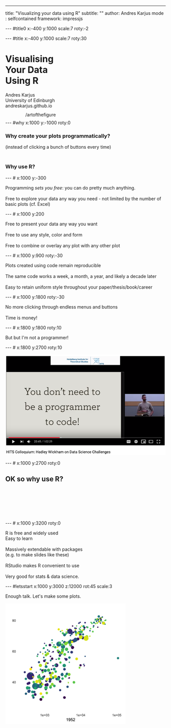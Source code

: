 ---
title: "Visualizing your data using R"
subtitle: ""
author: Andres Karjus
mode  : selfcontained
framework: impressjs



--- #title0 x:-400 y:1000 scale:7 roty:-2

<!--
library(slidify);slidify("/Users/pplsuser/Dropbox/6petamine/artofthefigure_all/intro/index.Rmd")
-->

--- #title x:-400 y:1000 scale:7 roty:30

<!-- <span class="small">_an aRt of the figure workshop_</span> -->

# **Visualising<br>Your Data<br>Using R**

Andres Karjus
<br>
<span class="small">University of Edinburgh<br>andreskarjus.github.io</span><div style="line-height:4px;"><span class="small"><br>&nbsp;&nbsp;&nbsp;&nbsp;&nbsp;&nbsp;&nbsp;&nbsp;&nbsp;&nbsp;&nbsp;&nbsp;&nbsp;&nbsp;&nbsp;&nbsp;/artofthefigure<br></div></span>




--- #why x:1000 y:-1000 roty:0

### **Why create your plots programmatically?** <br>

<span class="small">(instead of clicking a bunch of buttons every time)</span>

### <br> **Why use R?**


--- # x:1000 y:-300

Programming _sets you free_: you can do pretty much anything.
<br><br>
Free to explore your data any way you need - not limited by the number of basic plots <span class="small">(cf. Excel)</span>

--- # x:1000 y:200

Free to present your data any way you want
<br><br>
Free to use any style, color and form 
<br><br>
Free to combine or overlay any plot with any other plot

--- # x:1000 y:900 roty:-30


Plots created using code remain reproducible
<br><br>
The same code works a week, a month, a year, and likely a decade later
<br><br>
Easy to retain uniform style throughout your paper/thesis/book/career

--- # x:1000 y:1800 roty:-30

No more clicking through endless menus and buttons
<br><br>
Time is money!

--- # x:1800 y:1800 roty:10

But but I'm not a programmer!

--- # x:1800 y:2700 roty:10

![](programmer.png)

--- # x:1000 y:2700 roty:0

## **OK so why use R?**

<br>
<br>
<br>
<br>
<br>

--- # x:1000 y:3200 roty:0

R is free and widely used
<br>
Easy to learn
<br><br>
Massively extendable with packages
<br>
<span class="small">(e.g. to make slides like these)</span>
<br><br>
RStudio makes R convenient to use
<br><br>
Very good for stats & data science.

--- #letsstart x:1000 y:3000 z:12000 rot:45 scale:3

Enough talk. Let's make some plots.



<img src="p.gif" alt="" style="width: 75%; height: auto;">

